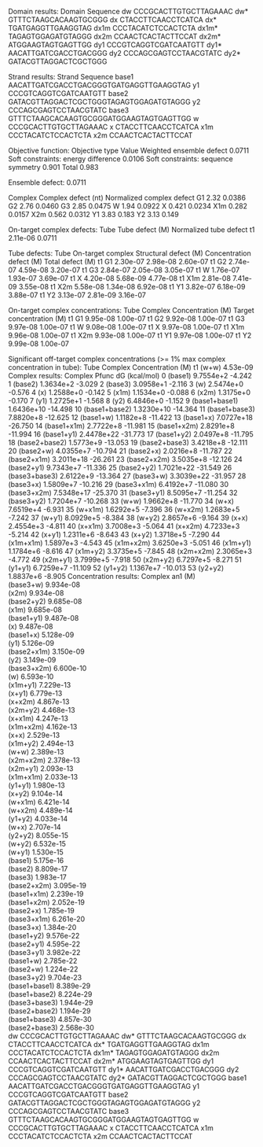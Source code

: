 Domain results:
Domain              Sequence
    dw CCCGCACTTGTGCTTAGAAAC
   dw* GTTTCTAAGCACAAGTGCGGG
    dx    CTACCTTCAACCTCATCA
   dx*    TGATGAGGTTGAAGGTAG
  dx1m    CCCTACATCTCCACTCTA
 dx1m*    TAGAGTGGAGATGTAGGG
  dx2m    CCAACTCACTACTTCCAT
 dx2m*    ATGGAAGTAGTGAGTTGG
   dy1 CCCGTCAGGTCGATCAATGTT
  dy1* AACATTGATCGACCTGACGGG
   dy2 CCCAGCGAGTCCTAACGTATC
  dy2* GATACGTTAGGACTCGCTGGG

Strand results:
Strand                                Sequence
 base1 AACATTGATCGACCTGACGGGTGATGAGGTTGAAGGTAG
    y1                   CCCGTCAGGTCGATCAATGTT
 base2 GATACGTTAGGACTCGCTGGGTAGAGTGGAGATGTAGGG
    y2                   CCCAGCGAGTCCTAACGTATC
 base3 GTTTCTAAGCACAAGTGCGGGATGGAAGTAGTGAGTTGG
     w                   CCCGCACTTGTGCTTAGAAAC
     x                      CTACCTTCAACCTCATCA
   x1m                      CCCTACATCTCCACTCTA
   x2m                      CCAACTCACTACTTCCAT

Objective function:
                     Objective type  Value
           Weighted ensemble defect 0.0711
Soft constraints: energy difference 0.0106
Soft constraints: sequence symmetry  0.901
                              Total  0.983

Ensemble defect: 0.0711

Complex Complex defect (nt) Normalized complex defect
     G1                2.32                    0.0386
     G2                2.76                    0.0460
     G3                2.85                    0.0475
      W                1.94                    0.0922
      X               0.421                    0.0234
    X1m               0.282                    0.0157
    X2m               0.562                    0.0312
     Y1                3.83                     0.183
     Y2                3.13                     0.149

On-target complex defects:
Tube Tube defect (M) Normalized tube defect
  t1        2.11e-06                 0.0711

Tube defects:
Tube On-target complex Structural defect (M) Concentration defect (M) Total defect (M)
  t1                G1              2.30e-07                 2.98e-08         2.60e-07
  t1                G2              2.74e-07                 4.59e-08         3.20e-07
  t1                G3              2.84e-07                 2.05e-08         3.05e-07
  t1                 W              1.76e-07                 1.93e-07         3.69e-07
  t1                 X              4.20e-08                 5.68e-09         4.77e-08
  t1               X1m              2.81e-08                 7.41e-09         3.55e-08
  t1               X2m              5.58e-08                 1.34e-08         6.92e-08
  t1                Y1              3.82e-07                 6.18e-09         3.88e-07
  t1                Y2              3.13e-07                 2.81e-09         3.16e-07

On-target complex concentrations:
Tube Complex Concentration (M) Target concentration (M)
  t1      G1          9.95e-08                 1.00e-07
  t1      G2          9.92e-08                 1.00e-07
  t1      G3          9.97e-08                 1.00e-07
  t1       W          9.08e-08                 1.00e-07
  t1       X          9.97e-08                 1.00e-07
  t1     X1m          9.96e-08                 1.00e-07
  t1     X2m          9.93e-08                 1.00e-07
  t1      Y1          9.97e-08                 1.00e-07
  t1      Y2          9.99e-08                 1.00e-07

Significant off-target complex concentrations (>= 1% max complex concentration in tube):
Tube Complex Concentration (M)
  t1   (w+w)          4.53e-09
Complex results:
          Complex       Pfunc dG (kcal/mol)
0         (base1)   9.7554e+2        -4.242
1         (base2)   1.3634e+2        -3.029
2         (base3)   3.0958e+1        -2.116
3             (w)   2.5474e+0        -0.576
4             (x)   1.2588e+0        -0.142
5           (x1m)   1.1534e+0        -0.088
6           (x2m)   1.3175e+0        -0.170
7            (y1)   1.2725e+1        -1.568
8            (y2)   6.4846e+0        -1.152
9   (base1+base1)  1.6436e+10       -14.498
10  (base1+base2)  1.3230e+10       -14.364
11  (base1+base3)   7.8820e+8       -12.625
12      (base1+w)   1.1182e+8       -11.422
13      (base1+x)  7.0727e+18       -26.750
14    (base1+x1m)   2.7722e+8       -11.981
15    (base1+x2m)   2.8291e+8       -11.994
16     (base1+y1)  2.4478e+22       -31.773
17     (base1+y2)   2.0497e+8       -11.795
18  (base2+base2)   1.5773e+9       -13.053
19  (base2+base3)   3.4218e+8       -12.111
20      (base2+w)   4.0355e+7       -10.794
21      (base2+x)   2.0216e+8       -11.787
22    (base2+x1m)  3.2011e+18       -26.261
23    (base2+x2m)   3.5035e+8       -12.126
24     (base2+y1)   9.7343e+7       -11.336
25     (base2+y2)  1.7021e+22       -31.549
26  (base3+base3)   2.6122e+9       -13.364
27      (base3+w)  3.3039e+22       -31.957
28      (base3+x)   1.5809e+7       -10.216
29    (base3+x1m)   6.4192e+7       -11.080
30    (base3+x2m)  7.5348e+17       -25.370
31     (base3+y1)   8.5095e+7       -11.254
32     (base3+y2)   1.7204e+7       -10.268
33          (w+w)   1.9662e+8       -11.770
34          (w+x)   7.6519e+4        -6.931
35        (w+x1m)   1.6292e+5        -7.396
36        (w+x2m)   1.2683e+5        -7.242
37         (w+y1)   8.0929e+5        -8.384
38         (w+y2)   2.8657e+6        -9.164
39          (x+x)   2.4554e+3        -4.811
40        (x+x1m)   3.7008e+3        -5.064
41        (x+x2m)   4.7233e+3        -5.214
42         (x+y1)   1.2311e+6        -8.643
43         (x+y2)   1.3718e+5        -7.290
44      (x1m+x1m)   1.5897e+3        -4.543
45      (x1m+x2m)   3.6250e+3        -5.051
46       (x1m+y1)   1.1784e+6        -8.616
47       (x1m+y2)   3.3735e+5        -7.845
48      (x2m+x2m)   2.3065e+3        -4.772
49       (x2m+y1)   3.7999e+5        -7.918
50       (x2m+y2)   6.7297e+5        -8.271
51        (y1+y1)   6.7259e+7       -11.109
52        (y1+y2)   1.1367e+7       -10.013
53        (y2+y2)   1.8837e+6        -8.905
Concentration results:
      Complex   an1 (M)  
    (base3+w) 9.934e-08  
        (x2m) 9.934e-08  
   (base2+y2) 9.685e-08  
        (x1m) 9.685e-08  
   (base1+y1) 9.487e-08  
          (x) 9.487e-08  
    (base1+x) 5.128e-09  
         (y1) 5.126e-09  
  (base2+x1m) 3.150e-09  
         (y2) 3.149e-09  
  (base3+x2m) 6.600e-10  
          (w) 6.593e-10  
     (x1m+y1) 7.229e-13  
       (x+y1) 6.779e-13  
      (x+x2m) 4.867e-13  
     (x2m+y2) 4.468e-13  
      (x+x1m) 4.247e-13  
    (x1m+x2m) 4.162e-13  
        (x+x) 2.529e-13  
     (x1m+y2) 2.494e-13  
        (w+w) 2.389e-13  
    (x2m+x2m) 2.378e-13  
     (x2m+y1) 2.093e-13  
    (x1m+x1m) 2.033e-13  
      (y1+y1) 1.980e-13  
       (x+y2) 9.104e-14  
      (w+x1m) 6.421e-14  
      (w+x2m) 4.489e-14  
      (y1+y2) 4.033e-14  
        (w+x) 2.707e-14  
      (y2+y2) 8.055e-15  
       (w+y2) 6.532e-15  
       (w+y1) 1.530e-15  
      (base1) 5.175e-16  
      (base2) 8.809e-17  
      (base3) 1.983e-17  
  (base2+x2m) 3.095e-19  
  (base1+x1m) 2.239e-19  
  (base1+x2m) 2.052e-19  
    (base2+x) 1.785e-19  
  (base3+x1m) 6.261e-20  
    (base3+x) 1.384e-20  
   (base1+y2) 9.576e-22  
   (base2+y1) 4.595e-22  
   (base3+y1) 3.982e-22  
    (base1+w) 2.785e-22  
    (base2+w) 1.224e-22  
   (base3+y2) 9.704e-23  
(base1+base1) 8.389e-29  
(base1+base2) 8.224e-29  
(base3+base3) 1.944e-29  
(base2+base2) 1.194e-29  
(base1+base3) 4.857e-30  
(base2+base3) 2.568e-30  
dw CCCGCACTTGTGCTTAGAAAC
dw* GTTTCTAAGCACAAGTGCGGG
dx CTACCTTCAACCTCATCA
dx* TGATGAGGTTGAAGGTAG
dx1m CCCTACATCTCCACTCTA
dx1m* TAGAGTGGAGATGTAGGG
dx2m CCAACTCACTACTTCCAT
dx2m* ATGGAAGTAGTGAGTTGG
dy1 CCCGTCAGGTCGATCAATGTT
dy1* AACATTGATCGACCTGACGGG
dy2 CCCAGCGAGTCCTAACGTATC
dy2* GATACGTTAGGACTCGCTGGG
base1 AACATTGATCGACCTGACGGGTGATGAGGTTGAAGGTAG
y1 CCCGTCAGGTCGATCAATGTT
base2 GATACGTTAGGACTCGCTGGGTAGAGTGGAGATGTAGGG
y2 CCCAGCGAGTCCTAACGTATC
base3 GTTTCTAAGCACAAGTGCGGGATGGAAGTAGTGAGTTGG
w CCCGCACTTGTGCTTAGAAAC
x CTACCTTCAACCTCATCA
x1m CCCTACATCTCCACTCTA
x2m CCAACTCACTACTTCCAT